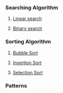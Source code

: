 ### Searching Algorithm
1) [Linear search](https://github.com/gavandivya/DSAinJS/blob/main/SearchingAlgo)

2) [Binary search](https://github.com/gavandivya/DSAinJS/blob/main/SearchingAlgo)

### Sorting Algorithm

1) [Bubble Sort](https://github.com/gavandivya/DSAinJS/tree/main/SortingAlgo)

2) [Insertion Sort](https://github.com/gavandivya/DSAinJS/tree/main/SortingAlgo)

3) [Selection Sort](https://github.com/gavandivya/DSAinJS/tree/main/SortingAlgo)

### Patterns
